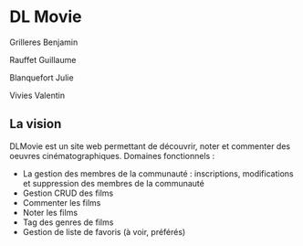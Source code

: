 # DL Movie

Grilleres Benjamin

Rauffet Guillaume

Blanquefort Julie

Vivies Valentin

## La vision

DLMovie est un site web permettant de découvrir, noter et commenter des oeuvres cinématographiques.
Domaines fonctionnels :
- La gestion des membres de la communauté : inscriptions, modifications et suppression des membres de la communauté
- Gestion CRUD des films
- Commenter les films
- Noter les films
- Tag des genres de films
- Gestion de liste de favoris (à voir, préférés)
